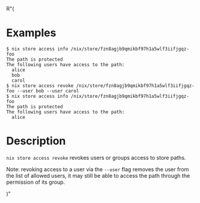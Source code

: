 R"(
# Examples

```console
$ nix store access info /nix/store/fzn8agjb9qmikbf97h1a5wlf3iifjgqz-foo
The path is protected
The following users have access to the path:
  alice
  bob
  carol
$ nix store access revoke /nix/store/fzn8agjb9qmikbf97h1a5wlf3iifjgqz-foo --user bob --user carol
$ nix store access info /nix/store/fzn8agjb9qmikbf97h1a5wlf3iifjgqz-foo
The path is protected
The following users have access to the path:
  alice
```

# Description

`nix store access revoke` revokes users or groups access to store paths.

<!-- FIXME moar docs -->

Note: revoking access to a user via the `--user` flag removes the user from the list of allowed users, it may still be able to access the path through the permission of its group.

)"
